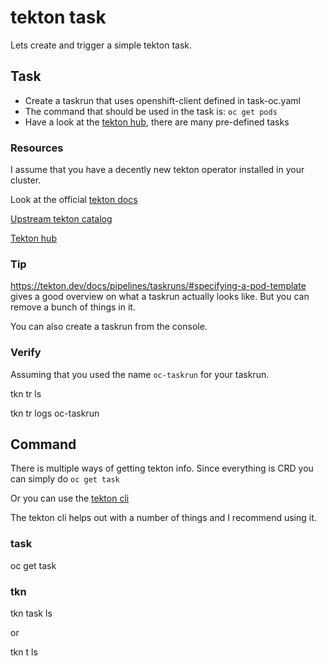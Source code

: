 # tekton task

Lets create and trigger a simple tekton task.

## Task

- Create a taskrun that uses openshift-client defined in task-oc.yaml
- The command that should be used in the task is: `oc get pods`
- Have a look at the [tekton hub](https://hub-preview.tekton.dev/), there are many pre-defined tasks

### Resources

I assume that you have a decently new tekton operator installed in your cluster.

Look at the official [tekton docs](https://tekton.dev/docs/pipelines/taskruns/)

[Upstream tekton catalog](https://github.com/tektoncd/catalog/tree/master/task)

[Tekton hub](https://hub-preview.tekton.dev/)

### Tip

https://tekton.dev/docs/pipelines/taskruns/#specifying-a-pod-template gives a good overview on what a taskrun actually looks like.
But you can remove a bunch of things in it.

You can also create a taskrun from the console.

### Verify

Assuming that you used the name `oc-taskrun` for your taskrun.

tkn tr ls

tkn tr logs oc-taskrun

## Command

There is multiple ways of getting tekton info.
Since everything is CRD you can simply do `oc get task`

Or you can use the [tekton cli](https://github.com/tektoncd/cli/releases/tag/v0.13.0)

The tekton cli helps out with a number of things and I recommend using it.

### task

oc get task

### tkn

tkn task ls

or

tkn t ls
